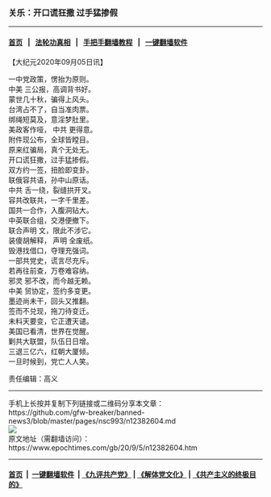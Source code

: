 ### 关乐：开口谎狂撒 过手猛掺假
------------------------

#### [首页](https://github.com/gfw-breaker/banned-news3/blob/master/README.md) &nbsp;&nbsp;|&nbsp;&nbsp; [法轮功真相](https://github.com/begood0513/basic/blob/master/README.md)  &nbsp;&nbsp;|&nbsp;&nbsp; [手把手翻墙教程](https://github.com/gfw-breaker/guides/wiki)  &nbsp;&nbsp;|&nbsp;&nbsp; [一键翻墙软件](https://github.com/gfw-breaker/nogfw/blob/master/README.md)  



<div><p>
 【大纪元2020年09月05日讯】
</p>
<p>
 一中党政策，愣抬为原则。
 <br/>
 <ok href="https://www.epochtimes.com/gb/tag/%E4%B8%AD%E7%BE%8E.html">
  中美
 </ok>
 三公报，高调背书好。
 <br/>
 蒙世几十秋，骗得上风头。
 <br/>
 台湾占不了，自当准肉票。
 <br/>
 绑绳短莫及，意淫梦肚里。
 <br/>
 美政客作哑，
 <ok href="https://www.epochtimes.com/gb/tag/%E4%B8%AD%E5%85%B1.html">
  中共
 </ok>
 更得意。
 <br/>
 附件现公布，全球皆瞠目。
 <br/>
 原来红骗局，真个无处无。
 <br/>
 开口谎狂撒，过手猛掺假。
 <br/>
 双方约一签，扭脸即变卦。
 <br/>
 联俄容共语，孙中山原话。
 <br/>
 <ok href="https://www.epochtimes.com/gb/tag/%E4%B8%AD%E5%85%B1.html">
  中共
 </ok>
 舌一绕，裂缝拱开叉。
 <br/>
 容共改联共，一字千里差。
 <br/>
 国共一合作，入腹洞钻大。
 <br/>
 中英联合组，交港便撤下。
 <br/>
 <ok href="https://www.epochtimes.com/gb/tag/%E8%81%94%E5%90%88%E5%A3%B0%E6%98%8E.html">
  联合声明
 </ok>
 文，限此不涉它。
 <br/>
 装傻胡解释，
 <ok href="https://www.epochtimes.com/gb/tag/%E5%A3%B0%E6%98%8E.html">
  声明
 </ok>
 全废纸。
 <br/>
 毁港找借口，夺理充强词。
 <br/>
 一部共党史，谎言尽充斥。
 <br/>
 若再往前查，万卷难容纳。
 <br/>
 <ok href="https://www.epochtimes.com/gb/tag/%E9%82%AA%E7%81%B5.html">
  邪灵
 </ok>
 邪不改，而今越无赖。
 <br/>
 <ok href="https://www.epochtimes.com/gb/tag/%E4%B8%AD%E7%BE%8E.html">
  中美
 </ok>
 贸协定，签约多变更。
 <br/>
 墨迹尚未干，回头又推翻。
 <br/>
 签而不兑现，拖刀待变迁。
 <br/>
 未料天要变，它正遭天谴。
 <br/>
 美国已看清，世界在觉醒。
 <br/>
 剿共大联盟，队伍日日增。
 <br/>
 三退三亿六，红朝大厦倾。
 <br/>
 一旦时候到，党亡人人笑。
</p>
<p>
 责任编辑：高义
</p>
</div>
<hr/>
手机上长按并复制下列链接或二维码分享本文章：<br/>
https://github.com/gfw-breaker/banned-news3/blob/master/pages/nsc993/n12382604.md <br/>
<a href='https://github.com/gfw-breaker/banned-news3/blob/master/pages/nsc993/n12382604.md'><img src='https://github.com/gfw-breaker/banned-news3/blob/master/pages/nsc993/n12382604.md.png'/></a> <br/>
原文地址（需翻墙访问）：https://www.epochtimes.com/gb/20/9/5/n12382604.htm


------------------------
#### [首页](https://github.com/gfw-breaker/banned-news3/blob/master/README.md) &nbsp;|&nbsp; [一键翻墙软件](https://github.com/gfw-breaker/nogfw/blob/master/README.md) &nbsp;| [《九评共产党》](https://github.com/gfw-breaker/9ping.md/blob/master/README.md#九评之一评共产党是什么) | [《解体党文化》](https://github.com/gfw-breaker/jtdwh.md/blob/master/README.md) | [《共产主义的终极目的》](https://github.com/gfw-breaker/gczydzjmd.md/blob/master/README.md)


<img src='http://gfw-breaker.win/banned-news3/pages/nsc993/n12382604.md' width='0px' height='0px'/>